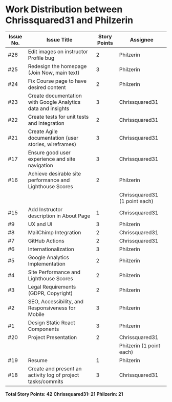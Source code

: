 # Work Distribution between Chrissquared31 and Philzerin

| Issue No. | Issue Title                                                   | Story Points | Assignee       |
|-----------|---------------------------------------------------------------|--------------|---------------|
| #26       | Edit images on instructor Profile bug                         | 2            | Philzerin      |
| #25       | Redesign the homepage (Join Now, main text)                   | 3            | Philzerin      |
| #24       | Fix Course page to have desired content                       | 2            | Philzerin      |
| #23       | Create documentation with Google Analytics data and insights  | 3            | Chrissquared31 |
| #22       | Create tests for unit tests and integration                   | 2            | Chrissquared31 |
| #21       | Create Agile documentation (user stories, wireframes)         | 3            | Chrissquared31 |
| #17       | Ensure good user experience and site navigation               | 3            | Chrissquared31 |
| #16       | Achieve desirable site performance and Lighthouse Scores      | 2            | Philzerin      |
|           |                                                               |              | Chrissquared31 (1 point each) |
| #15       | Add Instructor description in About Page                      | 1            | Chrissquared31 |
| #9        | UX and UI                                                     | 3            | Philzerin      |
| #8        | MailChimp Integration                                         | 2            | Chrissquared31 |
| #7        | GitHub Actions                                                | 2            | Chrissquared31 |
| #6        | Internationalization                                          | 3            | Philzerin      |
| #5        | Google Analytics Implementation                               | 2            | Philzerin      |
| #4        | Site Performance and Lighthouse Scores                        | 2            | Philzerin      |
| #3        | Legal Requirements (GDPR, Copyright)                          | 2            | Philzerin      |
| #2        | SEO, Accessibility, and Responsiveness for Mobile             | 3            | Philzerin      |
| #1        | Design Static React Components                                 | 3            | Philzerin      |
| #20       | Project Presentation                                          | 2            | Chrissquared31 |
|           |                                                               |              | Philzerin (1 point each) |
| #19       | Resume                                                        | 1            | Philzerin      |
| #18       | Create and present an activity log of project tasks/commits   | 3            | Chrissquared31 |

**Total Story Points: 42**
**Chrissquared31: 21**
**Philzerin: 21**
